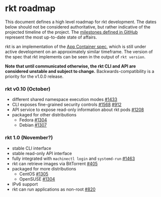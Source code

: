 # rkt roadmap

This document defines a high level roadmap for rkt development.
The dates below should not be considered authoritative, but rather indicative of the projected timeline of the project.
The [milestones defined in GitHub](https://github.com/coreos/rkt/milestones) represent the most up-to-date state of affairs.

rkt is an implementation of the [App Container spec](https://github.com/appc/spec), which is still under active development on an approximately similar timeframe. 
The version of the spec that rkt implements can be seen in the output of `rkt version`.

**Note that until communicated otherwise, the rkt CLI and API are considered unstable and subject to change.**
Backwards-compatibility is a priority for the v1.0.0 release.

### rkt v0.10 (October)
- different shared namespace execution modes [#1433](https://github.com/coreos/rkt/issues/1433)
- CLI exposes fine-grained security controls [#1568](https://github.com/coreos/rkt/issues/#1568) [#912](https://github.com/coreos/rkt/issues/912)
- API service to expose read-only information about rkt pods [#1208](https://github.com/coreos/rkt/issues/1208)
- packaged for other distributions 
  - Fedora [#1304](https://github.com/coreos/rkt/issues/1304) 
  - Debian [#1307](https://github.com/coreos/rkt/issues/1307) 

### rkt 1.0 (November?)
- stable CLI interface
- stable read-only API interface
- fully integrated with `machinectl login` and `systemd-run` [#1463](https://github.com/coreos/rkt/issues/1463)
- rkt can retrieve images via BitTorrent [#405](https://github.com/coreos/rkt/issues/405)
- packaged for more distributions
  - CentOS [#1305](https://github.com/coreos/rkt/issues/1305) 
  - OpenSUSE [#1304](https://github.com/coreos/rkt/issues/1308) 
- IPv6 support
- rkt can run applications as non-root [#820](https://github.com/coreos/rkt/issues/820)
